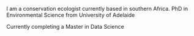 I am a conservation ecologist currently based in southern Africa. PhD in Environmental Science from University of Adelaide

Currently completing a Master in Data Science 

